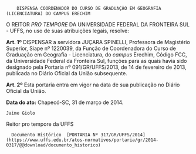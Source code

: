         DISPENSA COORDENADOR DO CURSO DE GRADUAÇÃO EM GEOGRAFIA (LICENCIATURA) DO CAMPUS ERECHIM  

O REITOR *PRO TEMPORE* DA UNIVERSIDADE FEDERAL DA FRONTEIRA SUL - UFFS, no uso de suas atribuições legais, resolve:

 **Art. 1º** DISPENSAR a servidora JUÇARA SPINELLI, Professora de Magistério Superior, Siape nº 1220039, da Função de Coordenadora do Curso de Graduação em Geografia - Licenciatura, do *campus* Erechim, Código FCC, da Universidade Federal da Fronteira Sul, funções para as quais havia sido designado pela Portaria nº 091/GR/UFFS/2013, de 14 de fevereiro de 2013, publicada no Diário Oficial da União subsequente.

 **Art. 2º** Esta portaria entra em vigor na data de sua publicação no Diário Oficial da União.

  

   **Data do ato:** Chapecó-SC, 31 de março de 2014.   
 

    Jaime Giolo   
 Reitor pro tempore da UFFS 

      Documento Histórico  [PORTARIA Nº 317/GR/UFFS/2014](https://www.uffs.edu.br/atos-normativos/portaria/gr/2014-0317/@@download/documento_historico)     
      